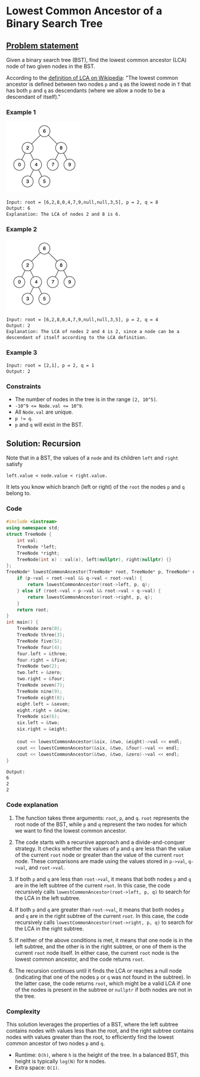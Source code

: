 # Lowest Common Ancestor of a Binary Search Tree

## [Problem statement](https://leetcode.com/problems/lowest-common-ancestor-of-a-binary-search-tree/)
Given a binary search tree (BST), find the lowest common ancestor (LCA) node of two given nodes in the BST.

According to the [definition of LCA on Wikipedia](https://en.wikipedia.org/wiki/Lowest_common_ancestor): "The lowest common ancestor is defined between two nodes `p` and `q` as the lowest node in `T` that has both `p` and `q` as descendants (where we allow a node to be a descendant of itself)."

 

### Example 1
![The tree in Example 1](binarysearchtree_improved.png)
```text
Input: root = [6,2,8,0,4,7,9,null,null,3,5], p = 2, q = 8
Output: 6
Explanation: The LCA of nodes 2 and 8 is 6.
```
### Example 2
![The tree in Example 2](binarysearchtree_improved.png)
```text
Input: root = [6,2,8,0,4,7,9,null,null,3,5], p = 2, q = 4
Output: 2
Explanation: The LCA of nodes 2 and 4 is 2, since a node can be a descendant of itself according to the LCA definition.
```

### Example 3
```text
Input: root = [2,1], p = 2, q = 1
Output: 2
``` 

### Constraints

* The number of nodes in the tree is in the range `[2, 10^5]`.
* `-10^9 <= Node.val <= 10^9`.
* All `Node.val` are unique.
* `p != q`.
* `p` and `q` will exist in the BST.

## Solution: Recursion
Note that in a BST, the values of a `node` and its children `left` and `right` satisfy
```
left.value < node.value < right.value.
```

It lets you know which branch (left or right) of the `root` the nodes `p` and `q` belong to.

### Code
```cpp
#include <iostream>
using namespace std;
struct TreeNode {
    int val;
    TreeNode *left;
    TreeNode *right;
    TreeNode(int x) : val(x), left(nullptr), right(nullptr) {}
};
TreeNode* lowestCommonAncestor(TreeNode* root, TreeNode* p, TreeNode* q) {
    if (p->val < root->val && q->val < root->val) {
        return lowestCommonAncestor(root->left, p, q);
    } else if (root->val < p->val && root->val < q->val) {
        return lowestCommonAncestor(root->right, p, q);
    }
    return root;
}
int main() {
    TreeNode zero(0);
    TreeNode three(3);
    TreeNode five(5);
    TreeNode four(4);
    four.left = &three;
    four.right = &five;
    TreeNode two(2);
    two.left = &zero;
    two.right = &four;
    TreeNode seven(7);
    TreeNode nine(9);
    TreeNode eight(8);
    eight.left = &seven;
    eight.right = &nine;
    TreeNode six(6);
    six.left = &two;
    six.right = &eight;

    cout << lowestCommonAncestor(&six, &two, &eight)->val << endl;
    cout << lowestCommonAncestor(&six, &two, &four)->val << endl;
    cout << lowestCommonAncestor(&two, &two, &zero)->val << endl;
}
```
```text
Output:
6
2
2
```

### Code explanation

1. The function takes three arguments: `root`, `p`, and `q`. `root` represents the root node of the BST, while `p` and `q` represent the two nodes for which we want to find the lowest common ancestor.

2. The code starts with a recursive approach and a divide-and-conquer strategy. It checks whether the values of `p` and `q` are less than the value of the current `root` node or greater than the value of the current `root` node. These comparisons are made using the values stored in `p->val`, `q->val`, and `root->val`.

3. If both `p` and `q` are less than `root->val`, it means that both nodes `p` and `q` are in the left subtree of the current `root`. In this case, the code recursively calls `lowestCommonAncestor(root->left, p, q)` to search for the LCA in the left subtree.

4. If both `p` and `q` are greater than `root->val`, it means that both nodes `p` and `q` are in the right subtree of the current `root`. In this case, the code recursively calls `lowestCommonAncestor(root->right, p, q)` to search for the LCA in the right subtree.

5. If neither of the above conditions is met, it means that one node is in the left subtree, and the other is in the right subtree, or one of them is the current `root` node itself. In either case, the current `root` node is the lowest common ancestor, and the code returns `root`.

6. The recursion continues until it finds the LCA or reaches a null node (indicating that one of the nodes `p` or `q` was not found in the subtree). In the latter case, the code returns `root`, which might be a valid LCA if one of the nodes is present in the subtree or `nullptr` if both nodes are not in the tree.


### Complexity
This solution leverages the properties of a BST, where the left subtree contains nodes with values less than the root, and the right subtree contains nodes with values greater than the root, to efficiently find the lowest common ancestor of two nodes `p` and `q`. 

* Runtime: `O(h)`, where `h` is the height of the tree. In a balanced BST, this height is typically `log(N)` for `N` nodes.
* Extra space: `O(1)`.



